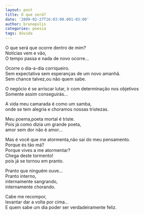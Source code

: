 ```yaml
---
layout: post
title: O que será?
date: '2009-02-27T16:03:00.001-03:00'
author: brunopulis
categories: poesia
tags: dúvida
---
```


O que será que ocorre dentro de mim?<br />
Notícias vem e vão,<br />
O tempo passa e nada de novo ocorre...<br />

Ocorre o dia-a-dia corriqueiro.<br />
Sem expectativa sem esperanças de um novo amanhã.<br />
Sem chance talvez,ou não quem sabe.<br />

O negócio é se arriscar lutar, ir com determinação nos objetivos<br />
Somente assim conseguirás...<br />

A vida meu camarada é como um samba,<br />
onde se tem alegria e choramos nossas tristezas.<br />

Meu poema,poeta mortal é triste.<br />
Pois já como dizia um grande poeta,<br />
amor sem dor não é amor...<br />

Mas é você que me atormenta,não sai do meu pensamento.<br />
Porque és tão má?<br />
Porque vives a me atormentar?<br />
Chega deste tormento!<br />
pois já se tornou em pranto.<br />

Pranto que ninguém ouve...<br />
Pranto interno,<br />
internamente sangrando,<br />
internamente chorando.<br />

Cabe me recompor,<br />
levantar dar a volta por cima...<br />
E quem sabe um dia poder ser verdadeiramente feliz.